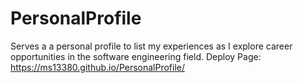 # PersonalProfile
Serves a a personal profile to list my experiences as I explore career opportunities in the software engineering field. 
Deploy Page: https://ms13380.github.io/PersonalProfile/
